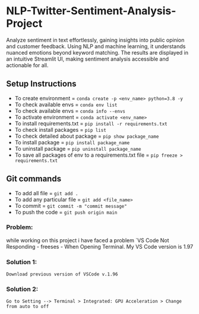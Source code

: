 # NLP-Twitter-Sentiment-Analysis-Project
Analyze sentiment in text effortlessly, gaining insights into public opinion and customer feedback. Using NLP and machine learning, it understands nuanced emotions beyond keyword matching. The results are displayed in an intuitive Streamlit UI, making sentiment analysis accessible and actionable for all.



## Setup Instructions

- To create environment = `conda create -p <env_name> python=3.8 -y`
- To check available envs = `conda env list`
- To check available envs = `conda info --envs`
- To activate environment = `conda activate <env_name>`
- To install requirements.txt = `pip install -r requirements.txt`
- To check install packages = `pip list`
- To check detailed about package = `pip show package_name`
- To install package = `pip install package_name`
- To uninstall package = `pip uninstall package_name`
- To save all packages of env to a requirements.txt file = `pip freeze > requirements.txt`

## Git commands

- To add all file = `git add .`
- To add any particular file = `git add <file_name>`
- To commit = `git commit -m "commit message"`
- To push the code = `git push origin main`


### **Problem**:
while working on this project i have faced a problem `VS Code Not Responding - freeses - When Opening Terminal. My VS Code version is 1.97

### **Solution 1**:

```
Download previous version of VSCode v.1.96
```

### **Solution 2**:

```
Go to Setting --> Terminal > Integrated: GPU Acceleration > Change from auto to off
```

